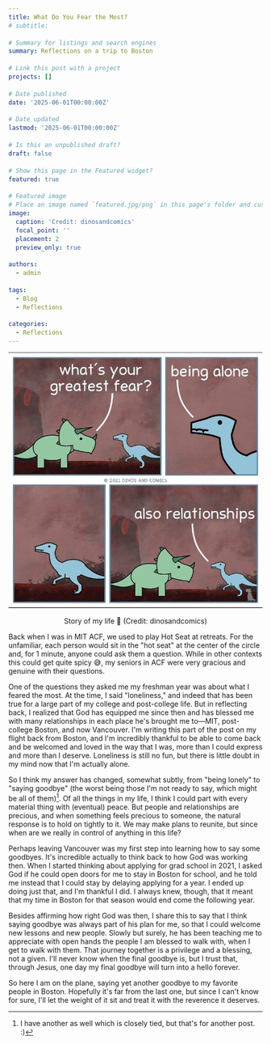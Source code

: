 ```yaml
---
title: What Do You Fear the Most?
# subtitle: 

# Summary for listings and search engines
summary: Reflections on a trip to Boston

# Link this post with a project
projects: []

# Date published
date: '2025-06-01T00:00:00Z'

# Date updated
lastmod: '2025-06-01T00:00:00Z'

# Is this an unpublished draft?
draft: false

# Show this page in the Featured widget?
featured: true

# Featured image
# Place an image named `featured.jpg/png` in this page's folder and customize its options here.
image:
  caption: 'Credit: dinosandcomics'
  focal_point: ''
  placement: 2
  preview_only: true

authors:
  - admin

tags:
  - Blog
  - Reflections

categories:
  - Reflections
---
```


<p align = "center">
<img src = "fear.jpg">
</p>
<p align = "center">
Story of my life 😬 (Credit: dinosandcomics)
</p>

Back when I was in MIT ACF, we used to play Hot Seat at retreats. For the unfamiliar, each person would sit in the "hot seat" at the center of the circle and, for 1 minute, anyone could ask them a question. While in other contexts this could get quite spicy 😅, my seniors in ACF were very gracious and genuine with their questions.

One of the questions they asked me my freshman year was about what I feared the most. At the time, I said "loneliness," and indeed that has been true for a large part of my college and post-college life. But in reflecting back, I realized that God has equipped me since then and has blessed me with many relationships in each place he's brought me to—MIT, post-college Boston, and now Vancouver. I'm writing this part of the post on my flight back from Boston, and I'm incredibly thankful to be able to come back and be welcomed and loved in the way that I was, more than I could express and more than I deserve. Loneliness is still no fun, but there is little doubt in my mind now that I'm actually alone.

So I think my answer has changed, somewhat subtly, from "being lonely" to "saying goodbye" (the worst being those I'm not ready to say, which might be all of them)[^1]. Of all the things in my life, I think I could part with every material thing with (eventual) peace. But people and relationships are precious, and when something feels precious to someone, the natural response is to hold on tightly to it. We may make plans to reunite, but since when are we really in control of anything in this life?

Perhaps leaving Vancouver was my first step into learning how to say some goodbyes. It's incredible actually to think back to how God was working then. When I started thinking about applying for grad school in 2021, I asked God if he could open doors for me to stay in Boston for school, and he told me instead that I could stay by delaying applying for a year. I ended up doing just that, and I'm thankful I did. I always knew, though, that it meant that my time in Boston for that season would end come the following year.

Besides affirming how right God was then, I share this to say that I think saying goodbye was always part of his plan for me, so that I could welcome new lessons and new people. Slowly but surely, he has been teaching me to appreciate with open hands the people I am blessed to walk with, when I get to walk with them. That journey together is a privilege and a blessing, not a given. I'll never know when the final goodbye is, but I trust that, through Jesus, one day my final goodbye will turn into a hello forever.

So here I am on the plane, saying yet another goodbye to my favorite people in Boston. Hopefully it's far from the last one, but since I can't know for sure, I'll let the weight of it sit and treat it with the reverence it deserves.

[^1]: I have another as well which is closely tied, but that's for another post. :)
